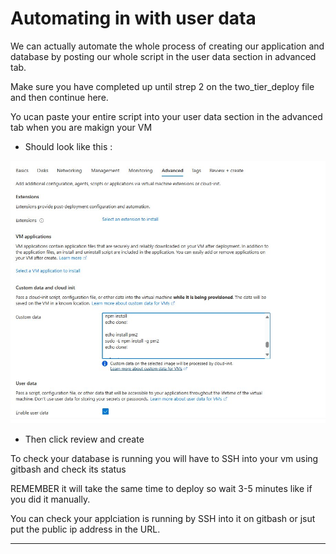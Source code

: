 # Automating in with user data

We can actually automate the whole process of creating our application and database by posting our whole script in the user data section in advanced tab. 

Make sure you have completed up until strep 2 on the two_tier_deploy file and then continue here.

Yo ucan paste your entire script into your user data section in the advanced tab when you are makign your VM

* Should look like this : 


![](images/888.jpg)


* Then click review and create

To check your database is running you will have to SSH into your vm using gitbash and check its status 

REMEMBER it will take the same time to deploy so wait 3-5 minutes like if you did it manually. 

You can check your applciation is running by SSH into it on gitbash or jsut put the public ip address in the URL.

*******************************************
